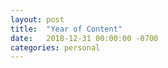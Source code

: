 ```yaml
---
layout: post
title:  "Year of Content"
date:   2018-12-31 00:00:00 -0700
categories: personal
---
```


